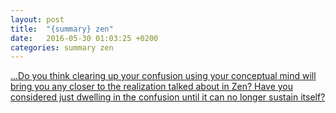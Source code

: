 ```yaml
---
layout: post
title:  "{summary} zen"
date:   2016-05-30 01:03:25 +0200
categories: summary zen
---
```

[...Do you think clearing up your confusion using your conceptual mind will bring you any closer to the realization talked about in Zen? Have you considered just dwelling in the confusion until it can no longer sustain itself?](https://www.reddit.com/r/zen/comments/4lkgrr/who_are_the_most_important_posters_to_ignore_on/d3o31ht)